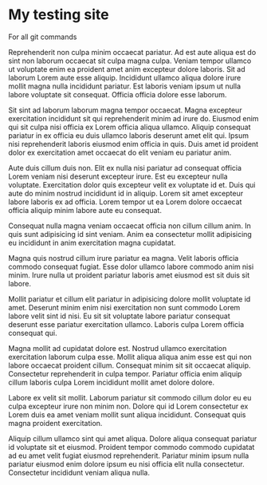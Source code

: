 # My testing site

For all git commands

Reprehenderit non culpa minim occaecat pariatur. Ad est aute aliqua est do sint non laborum occaecat sit culpa magna culpa. Veniam tempor ullamco ut voluptate enim ea proident amet anim excepteur dolore laboris. Sit ad laborum Lorem aute esse aliquip. Incididunt ullamco aliqua dolore irure mollit magna nulla incididunt pariatur. Est laboris veniam ipsum ut nulla labore voluptate sit consequat. Officia officia dolore esse laborum.

Sit sint ad laborum laborum magna tempor occaecat. Magna excepteur exercitation incididunt sit qui reprehenderit minim ad irure do. Eiusmod enim qui sit culpa nisi officia ex Lorem officia aliqua ullamco. Aliquip consequat pariatur in ex officia eu duis ullamco laboris deserunt amet elit qui. Ipsum nisi reprehenderit laboris eiusmod enim officia in quis. Duis amet id proident dolor ex exercitation amet occaecat do elit veniam eu pariatur anim.

Aute duis cillum duis non. Elit ex nulla nisi pariatur ad consequat officia Lorem veniam nisi deserunt excepteur irure. Est eu excepteur nulla voluptate. Exercitation dolor quis excepteur velit ex voluptate id et. Duis qui aute do minim nostrud incididunt id in aliquip. Lorem sit amet excepteur labore laboris ex ad officia. Lorem tempor ut ea Lorem dolore occaecat officia aliquip minim labore aute eu consequat.

Consequat nulla magna veniam occaecat officia non cillum cillum anim. In quis sunt adipisicing id sint veniam. Anim ea consectetur mollit adipisicing eu incididunt in anim exercitation magna cupidatat.

Magna quis nostrud cillum irure pariatur ea magna. Velit laboris officia commodo consequat fugiat. Esse dolor ullamco labore commodo anim nisi minim. Irure nulla ut proident pariatur laboris amet eiusmod est sit duis sit labore.

Mollit pariatur et cillum elit pariatur in adipisicing dolore mollit voluptate id amet. Deserunt minim enim nisi exercitation non sunt commodo Lorem labore velit sint id nisi. Eu sit sit voluptate labore pariatur consequat deserunt esse pariatur exercitation ullamco. Laboris culpa Lorem officia consequat qui.

Magna mollit ad cupidatat dolore est. Nostrud ullamco exercitation exercitation laborum culpa esse. Mollit aliqua aliqua anim esse est qui non labore occaecat proident cillum. Consequat minim sit sit occaecat aliquip. Consectetur reprehenderit in culpa tempor. Pariatur officia enim aliquip cillum laboris culpa Lorem incididunt mollit amet dolore dolore.

Labore ex velit sit mollit. Laborum pariatur sit commodo cillum dolor eu eu culpa excepteur irure non minim non. Dolore qui id Lorem consectetur ex Lorem duis ea amet veniam mollit sunt aliqua incididunt. Consequat quis magna proident exercitation.

Aliquip cillum ullamco sint qui amet aliqua. Dolore aliqua consequat pariatur id voluptate sit et eiusmod. Proident tempor commodo commodo cupidatat ad eu amet velit fugiat eiusmod reprehenderit. Pariatur minim ipsum nulla pariatur eiusmod enim dolore ipsum eu nisi officia elit nulla consectetur. Consectetur incididunt veniam aliqua nulla.
